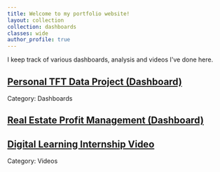 ```yaml
---
title: Welcome to my portfolio website!
layout: collection
collection: dashboards
classes: wide
author_profile: true
---
```


I keep track of various dashboards, analysis and videos I've done here.

## [Personal TFT Data Project (Dashboard)](https://meng-kiat.github.io/dashboards/TFT%20EDA/)
Category: Dashboards

## [Real Estate Profit Management (Dashboard)](https://meng-kiat.github.io/dashboards/Watershed%20Dashboard/)

## [Digital Learning Internship Video](https://meng-kiat.github.io/videos/2025-25-03-First/)
Category: Videos